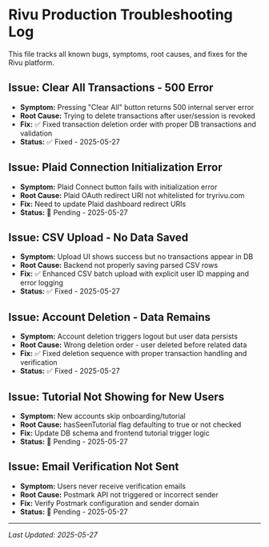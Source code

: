 # Rivu Production Troubleshooting Log

This file tracks all known bugs, symptoms, root causes, and fixes for the Rivu platform.

## Issue: Clear All Transactions - 500 Error
- **Symptom:** Pressing "Clear All" button returns 500 internal server error
- **Root Cause:** Trying to delete transactions after user/session is revoked
- **Fix:** ✅ Fixed transaction deletion order with proper DB transactions and validation
- **Status:** ✅ Fixed - 2025-05-27

## Issue: Plaid Connection Initialization Error
- **Symptom:** Plaid Connect button fails with initialization error
- **Root Cause:** Plaid OAuth redirect URI not whitelisted for tryrivu.com
- **Fix:** Need to update Plaid dashboard redirect URIs
- **Status:** 🔄 Pending - 2025-05-27

## Issue: CSV Upload - No Data Saved
- **Symptom:** Upload UI shows success but no transactions appear in DB
- **Root Cause:** Backend not properly saving parsed CSV rows
- **Fix:** ✅ Enhanced CSV batch upload with explicit user ID mapping and error logging
- **Status:** ✅ Fixed - 2025-05-27

## Issue: Account Deletion - Data Remains
- **Symptom:** Account deletion triggers logout but user data persists
- **Root Cause:** Wrong deletion order - user deleted before related data
- **Fix:** ✅ Fixed deletion sequence with proper transaction handling and verification
- **Status:** ✅ Fixed - 2025-05-27

## Issue: Tutorial Not Showing for New Users
- **Symptom:** New accounts skip onboarding/tutorial
- **Root Cause:** hasSeenTutorial flag defaulting to true or not checked
- **Fix:** Update DB schema and frontend tutorial trigger logic
- **Status:** 🔄 Pending - 2025-05-27

## Issue: Email Verification Not Sent
- **Symptom:** Users never receive verification emails
- **Root Cause:** Postmark API not triggered or incorrect sender
- **Fix:** Verify Postmark configuration and sender domain
- **Status:** 🔄 Pending - 2025-05-27

---

*Last Updated: 2025-05-27*